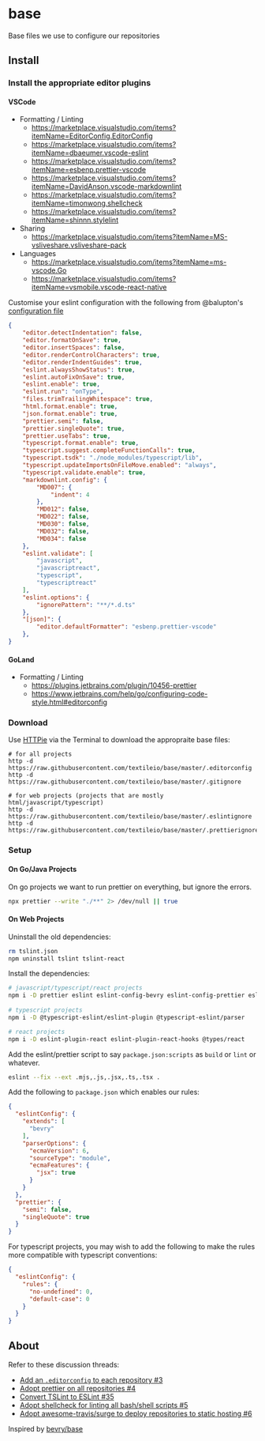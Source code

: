 # base
Base files we use to configure our repositories

## Install

### Install the appropriate editor plugins

#### VSCode

- Formatting / Linting
    - https://marketplace.visualstudio.com/items?itemName=EditorConfig.EditorConfig
    - https://marketplace.visualstudio.com/items?itemName=dbaeumer.vscode-eslint
    - https://marketplace.visualstudio.com/items?itemName=esbenp.prettier-vscode
    - https://marketplace.visualstudio.com/items?itemName=DavidAnson.vscode-markdownlint
    - https://marketplace.visualstudio.com/items?itemName=timonwong.shellcheck
    - https://marketplace.visualstudio.com/items?itemName=shinnn.stylelint
- Sharing
    - https://marketplace.visualstudio.com/items?itemName=MS-vsliveshare.vsliveshare-pack
- Languages
    - https://marketplace.visualstudio.com/items?itemName=ms-vscode.Go
    - https://marketplace.visualstudio.com/items?itemName=vsmobile.vscode-react-native

Customise your eslint configuration with the following from @balupton's [configuration file](https://github.com/balupton/dotfiles/blob/master/.scripts/users/balupton/vscode/settings.json)

``` json
{
	"editor.detectIndentation": false,
	"editor.formatOnSave": true,
	"editor.insertSpaces": false,
	"editor.renderControlCharacters": true,
	"editor.renderIndentGuides": true,
	"eslint.alwaysShowStatus": true,
	"eslint.autoFixOnSave": true,
	"eslint.enable": true,
	"eslint.run": "onType",
	"files.trimTrailingWhitespace": true,
	"html.format.enable": true,
	"json.format.enable": true,
	"prettier.semi": false,
	"prettier.singleQuote": true,
	"prettier.useTabs": true,
	"typescript.format.enable": true,
	"typescript.suggest.completeFunctionCalls": true,
	"typescript.tsdk": "./node_modules/typescript/lib",
	"typescript.updateImportsOnFileMove.enabled": "always",
	"typescript.validate.enable": true,
	"markdownlint.config": {
		"MD007": {
			"indent": 4
		},
		"MD012": false,
		"MD022": false,
		"MD030": false,
		"MD032": false,
		"MD034": false
	},
	"eslint.validate": [
		"javascript",
		"javascriptreact",
		"typescript",
		"typescriptreact"
	],
	"eslint.options": {
		"ignorePattern": "**/*.d.ts"
	},
	"[json]": {
		"editor.defaultFormatter": "esbenp.prettier-vscode"
	},
}
```

#### GoLand

- Formatting / Linting
    - https://plugins.jetbrains.com/plugin/10456-prettier
    - https://www.jetbrains.com/help/go/configuring-code-style.html#editorconfig

### Download

Use [HTTPie](https://httpie.org/) via the Terminal to download the appropraite base files:

``` shell
# for all projects
http -d https://raw.githubusercontent.com/textileio/base/master/.editorconfig
http -d https://raw.githubusercontent.com/textileio/base/master/.gitignore

# for web projects (projects that are mostly html/javascript/typescript)
http -d https://raw.githubusercontent.com/textileio/base/master/.eslintignore
http -d https://raw.githubusercontent.com/textileio/base/master/.prettierignore
```

### Setup

#### On Go/Java Projects

On go projects we want to run prettier on everything, but ignore the errors.

``` bash
npx prettier --write "./**" 2> /dev/null || true
```

#### On Web Projects

Uninstall the old dependencies:

``` bash
rm tslint.json
npm uninstall tslint tslint-react
```

Install the dependencies:

``` bash
# javascript/typescript/react projects
npm i -D prettier eslint eslint-config-bevry eslint-config-prettier eslint-plugin-prettier
    
# typescript projects
npm i -D @typescript-eslint/eslint-plugin @typescript-eslint/parser

# react projects
npm i -D eslint-plugin-react eslint-plugin-react-hooks @types/react
```

Add the eslint/prettier script to say `package.json:scripts` as `build` or `lint` or whatever.

``` bash
eslint --fix --ext .mjs,.js,.jsx,.ts,.tsx .
```

Add the following to `package.json` which enables our rules:

``` json
{
  "eslintConfig": {
    "extends": [
      "bevry"
    ],
    "parserOptions": {
      "ecmaVersion": 6,
      "sourceType": "module",
      "ecmaFeatures": {
        "jsx": true
      }
    }
  },
  "prettier": {
    "semi": false,
    "singleQuote": true
  }
}
```

For typescript projects, you may wish to add the following to make the rules more compatible with typescript conventions:

``` json
{
  "eslintConfig": {
    "rules": {
      "no-undefined": 0,
      "default-case": 0
    }
  }
}
```

## About

Refer to these discussion threads:

- [Add an `.editorconfig` to each repository #3
](https://github.com/textileio/meta/issues/3)
- [Adopt prettier on all repositories #4](https://github.com/textileio/meta/issues/4)
- [Convert TSLint to ESLint #35](https://github.com/textileio/meta/issues/35)
- [Adopt shellcheck for linting all bash/shell scripts #5](https://github.com/textileio/meta/issues/5)
- [Adopt awesome-travis/surge to deploy repositories to static hosting #6](https://github.com/textileio/meta/issues/6)

Inspired by [bevry/base](https://github.com/bevry/base)
